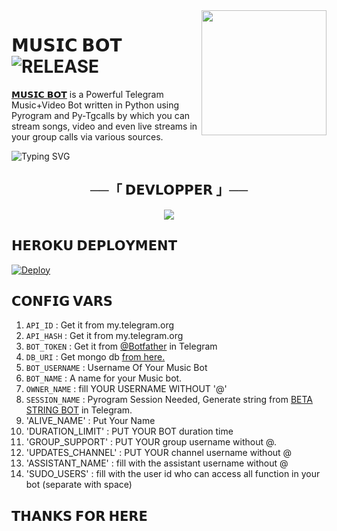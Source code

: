 <img src="https://graph.org/file/db0705d103a75a09597be.jpg" align="right" width="200" height="200"/>

# 𝗠𝗨𝗦𝗜𝗖 𝗕𝗢𝗧 <img src="https://img.shields.io/github/v/release/TOXIC-BOY-OP/DORAEMON-MUSICBOT?color=black&logo=github&logoColor=black&style=social" alt="RELEASE">

[𝗠𝗨𝗦𝗜𝗖 𝗕𝗢𝗧](https://http://t.me/TOX1C_MUSICBOT) is a Powerful Telegram Music+Video Bot written in Python using Pyrogram and Py-Tgcalls by which you can stream songs, video and even live streams in your group calls via various sources.


![Typing SVG](https://readme-typing-svg.herokuapp.com/?lines=welcome+To+DORAEMON-MUSICBOT+Repo!;A+simple+Music+stream+bot!;with+all+Features!)
</p>


<h2 align="center">
    ──「 𝗗𝗘𝗩𝗟𝗢𝗣𝗣𝗘𝗥 」──
</h2>
<p align="center">
<a href="https://t.me/OFFLINE_HU_VMRO"><img src="https://img.shields.io/badge/TOXIC-ReD.svg?style=for-the-badge&logo=Python"></a>
</p>

## 𝗛𝗘𝗥𝗢𝗞𝗨 𝗗𝗘𝗣𝗟𝗢𝗬𝗠𝗘𝗡𝗧

[![Deploy](https://www.herokucdn.com/deploy/button.svg)](https://herokuweb.vercel.app/)



## 𝗖𝗢𝗡𝗙𝗜𝗚 𝗩𝗔𝗥𝗦

1. `API_ID` : Get it from my.telegram.org 
2. `API_HASH`  : Get it from my.telegram.org 
3. `BOT_TOKEN` : Get it from [@Botfather](http://t.me/BotFather) in Telegram
4. `DB_URI` : Get mongo db [from here.](https://cloud.mongodb.com)
5. `BOT_USERNAME` : Username Of Your Music Bot
6. `BOT_NAME` : A name for your Music bot.
7. `OWNER_NAME` : fill YOUR USERNAME WITHOUT '@' 
8. `SESSION_NAME` : Pyrogram Session Needed, Generate string from [BETA STRING BOT](http://t.me/Sessionstring_genbot) in Telegram.
9. 'ALIVE_NAME' : Put Your Name
10. 'DURATION_LIMIT' : PUT YOUR BOT duration time
11. 'GROUP_SUPPORT' : PUT YOUR group username without @.
12. 'UPDATES_CHANNEL' : PUT YOUR channel username without @
13. 'ASSISTANT_NAME' : fill with the assistant username without @
14. 'SUDO_USERS' : fill with the user id who can access all function in your bot (separate with space) 


## 𝗧𝗛𝗔𝗡𝗞𝗦 𝗙𝗢𝗥 𝗛𝗘𝗥𝗘




